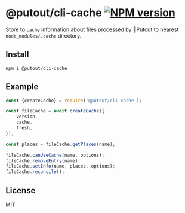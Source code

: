 # @putout/cli-cache [![NPM version][NPMIMGURL]][NPMURL]

[NPMIMGURL]: https://img.shields.io/npm/v/@putout/cli-cache.svg?style=flat&longCache=true
[NPMURL]: https://npmjs.org/package/@putout/cli-cache "npm"

Store to `cache` information about files processed by 🐊[Putout](https://github.com/coderaiser/putout) to nearest `node_modules/.cache` directory.

## Install

```
npm i @putout/cli-cache
```

## Example

```js
const {createCache} = require('@putout/cli-cache');

const fileCache = await createCache({
    version,
    cache,
    fresh,
});

const places = fileCache.getPlaces(name);

fileCache.canUseCache(name, options);
fileCache.removeEntry(name);
fileCache.setInfo(name, places, options);
fileCache.reconcile();
```

## License

MIT
